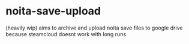 # noita-save-upload

(heavily wip)
aims to archive and upload noita save files to google drive because steamcloud doesnt work with long runs
